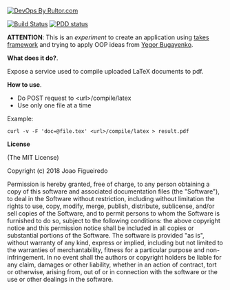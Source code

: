 
[![DevOps By Rultor.com](http://www.rultor.com/b/jpnffigueiredo/documents-compiler)](http://www.rultor.com/p/jpnffigueiredo/documents-compiler)

[![Build Status](https://travis-ci.org/jpnffigueiredo/documents-compiler.svg?branch=master)](https://travis-ci.org/jpnffigueiredo/documents-compiler)
[![PDD status](http://www.0pdd.com/svg?name=jpnffigueiredo/documents-compiler)](http://www.0pdd.com/p?name=jpnffigueiredo/documents-compiler)

**ATTENTION**: This is an _experiment_ to create an application using
[takes framework](https://github.com/yegor256/takes) and trying to apply OOP
ideas from [Yegor Bugayenko](http://www.yegor256.com/).

**What does it do?**.

Expose a service used to compile uploaded LaTeX documents to pdf.

**How to use**.

* Do POST request to &lt;url&gt;/compile/latex
* Use only one file at a time

Example:
```
curl -v -F 'doc=@file.tex' <url>/compile/latex > result.pdf
```

**License**

(The MIT License)

Copyright (c) 2018 Joao Figueiredo

Permission is hereby granted, free of charge,  to any person obtaining
a copy  of  this  software  and  associated  documentation files  (the
"Software"),  to deal in the Software  without restriction,  including
without limitation the rights to use,  copy,  modify,  merge, publish,
distribute,  sublicense,  and/or sell  copies of the Software,  and to
permit persons to whom the Software is furnished to do so,  subject to
the  following  conditions:   the  above  copyright  notice  and  this
permission notice  shall  be  included  in  all copies or  substantial
portions of the Software.  The software is provided  "as is",  without
warranty of any kind, express or implied, including but not limited to
the warranties  of merchantability,  fitness for  a particular purpose
and non-infringement.  In  no  event shall  the  authors  or copyright
holders be liable for any claim,  damages or other liability,  whether
in an action of contract,  tort or otherwise,  arising from, out of or
in connection with the software or  the  use  or other dealings in the
software.

